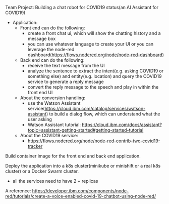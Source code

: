 Team Project: Building a chat robot for COVID19 status(an AI Assistant for COVID19)
- Application:
  - Front end can do the following:
    - create a front chat ui, which will show the chatting history and a message box
    - you can use whatever language to create your UI or you can leverage the node-red dashboard(https://flows.nodered.org/node/node-red-dashboard)
  - Back end can do the following:
    - receive the text message from the UI
    - analyze the sentence to extract the intent(e.g. asking COVID19 or something else) and entity(e.g. location) and query the COVID19 service to generate a reply message
    - convert the reply message to the speech and play in within the front end UI
  - About the conversion handling:
    - use the Watson Assistant service(https://cloud.ibm.com/catalog/services/watson-assistant) to build a dialog flow, which can understand what the user asking
    - Watson Assistant tutorial: https://cloud.ibm.com/docs/assistant?topic=assistant-getting-started#getting-started-tutorial
  - About the COVID19 service:
    - https://flows.nodered.org/node/node-red-contrib-twc-covid19-tracker

Build container image for the front end and back end application.

Deploy the application into a k8s cluster(minikube or minishift or a real k8s cluster) or a Docker Swarm cluster.
- all the services need to have 2 + replicas

A reference:
https://developer.ibm.com/components/node-red/tutorials/create-a-voice-enabled-covid-19-chatbot-using-node-red/